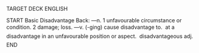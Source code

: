 TARGET DECK
ENGLISH

START
Basic
Disadvantage
Back: —n. 1 unfavourable circumstance or condition. 2 damage; loss. —v. (-ging) cause disadvantage to.  at a disadvantage in an unfavourable position or aspect.  disadvantageous adj.
END
